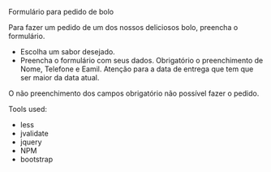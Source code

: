Formulário para pedido de bolo


Para fazer um pedido de um dos nossos deliciosos bolo, preencha o formulário.

- Escolha um sabor desejado.
- Preencha o formulário com seus dados. Obrigatório o preenchimento de Nome, Telefone e Eamil. Atenção para a data de entrega que tem que ser maior da data atual.

O não preenchimento dos campos obrigatório não possível fazer o pedido.


Tools used:

- less
- jvalidate
- jquery
- NPM
- bootstrap


